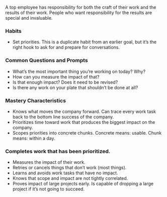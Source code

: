 A top employee has responsibility for both the craft of their work and the results of their work. People who want responsibility for the results are special and invaluable.

### Habits
* Set priorities. This is a duplicate habit from an earlier goal, but it’s the right hook to ask for and prepare for conversations.

### Common Questions and Prompts

* What’s the most important thing you’re working on today? Why?
* How can you measure the impact of that?
* Is that enough impact? Does it need to be revised?
* Is there any work on your plate that shouldn’t be done at all?

### Mastery Characteristics

* Knows what moves the company forward. Can trace every work task back to the bottom line success of the company.
* Prioritizes time toward work that produces the biggest impact on the company.
* Scopes priorities into concrete chunks. Concrete means: usable. Chunk means: within a day.

### Completes work that has been prioritized.

* Measures the impact of their work.
* Retries or cancels things that don’t work (most things).
* Learns and avoids work tasks that have no impact.
* Knows that scope and impact are not tightly correlated.
* Proves impact of large projects early. Is capable of dropping a large project if it’s not going to succeed.

